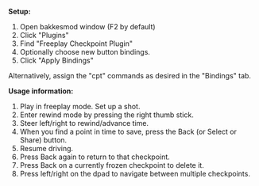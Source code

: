 **Setup:**

1. Open bakkesmod window (F2 by default)
2. Click "Plugins"
3. Find "Freeplay Checkpoint Plugin"
4. Optionally choose new button bindings.
5. Click "Apply Bindings"

Alternatively, assign the "cpt" commands as desired in the "Bindings" tab.

**Usage information:**

1. Play in freeplay mode.  Set up a shot.
2. Enter rewind mode by pressing the right thumb stick.
3. Steer left/right to rewind/advance time.
4. When you find a point in time to save, press the Back (or Select or Share) button.
5. Resume driving.
6. Press Back again to return to that checkpoint.
7. Press Back on a currently frozen checkpoint to delete it.
8. Press left/right on the dpad to navigate between multiple checkpoints.

